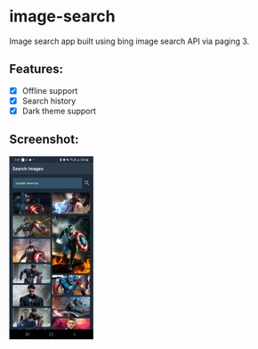# image-search
Image search app built using bing image search API via paging 3.

## Features:
- [x] Offline support
- [x] Search history
- [x] Dark theme support

## Screenshot:
<img src="https://github.com/suraj-vaish9av/image-search/blob/master/screenshot.jpg?raw=true" width="30%"/>
